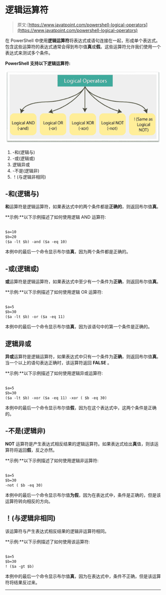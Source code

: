 # 逻辑运算符

> 原文:[https://www.javatpoint.com/powershell-logical-operators](https://www.javatpoint.com/powershell-logical-operators)

在 PowerShell 中使用**逻辑运算符**将表达式或语句连接在一起，形成单个表达式。包含这些运算符的表达式通常会得到布尔值**真**或**假**。这些运算符允许我们使用一个表达式来测试多个条件。

**PowerShell 支持以下逻辑运算符:**

![PowerShell Logical Operators](img/1d6a29977be1d7cc552fe6bb90a28219.png)

1.  -和(逻辑与)
2.  -或(逻辑或)
3.  逻辑异或
4.  -不是(逻辑非)
5.  ！(与逻辑非相同)

## -和(逻辑与)

**和**运算符是逻辑运算符，如果表达式中的两个条件都是**正确的**，则返回布尔值**真**。

**示例:**以下示例描述了如何使用逻辑 AND 运算符:

```

$a=10
$b=20
($a -lt $b) -and ($a -eq 10) 

```

本例中的最后一个命令显示布尔值**真**，因为两个条件都是正确的。

## -或(逻辑或)

**或**运算符是逻辑运算符，如果表达式中至少有一个条件为**正确**，则返回布尔值**真**。

**示例:**以下示例描述了如何使用逻辑 OR 运算符:

```

$a=5
$b=30
($a -lt $b) -or ($a -eq 11) 

```

本例中的最后一个命令显示布尔值**真**，因为该语句中的第一个条件是正确的。

## 逻辑异或

**异或**运算符是逻辑运算符，如果表达式中只有一个条件为**正确**，则返回布尔值**真**。当一个以上的语句表达正确时，该运算符返回 **FALSE** 。

**示例:**以下示例描述了如何使用逻辑异或运算符:

```

$a=5
$b=30
($a -lt $b) -xor ($a -eq 11) -xor ( $b -eq 30)

```

本例中的最后一个命令显示布尔值**假**，因为在这个表达式中，这两个条件是正确的。

## -不是(逻辑非)

**NOT** 运算符是产生表达式相反结果的逻辑运算符。如果表达式给出**真**值，则该运算符将返回**假**，反之亦然。

**示例:**以下示例描述了如何使用逻辑非运算符:

```

$a=5
$b=30
-not ( $b -eq 30)

```

本例中的最后一个命令显示布尔值**为假**，因为在表达式中，条件是正确的，但是该运算符转向相反的方向。

## ！(与逻辑非相同)

该运算符与产生表达式相反结果的逻辑非运算符相同。

**示例:**以下示例描述了如何使用该运算符:

```

$a=5
$b=30
! ($a -gt $b)

```

本例中的最后一个命令显示布尔值**真**，因为在表达式中，条件不正确，但是该运算符将结果反过来。

* * *